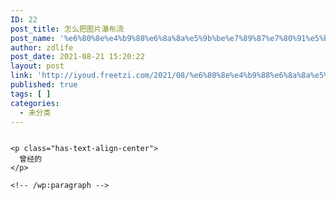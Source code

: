 ```yaml
---
ID: 22
post_title: 怎么把图片瀑布流
post_name: '%e6%80%8e%e4%b9%88%e6%8a%8a%e5%9b%be%e7%89%87%e7%80%91%e5%b8%83%e6%b5%81'
author: zdlife
post_date: 2021-08-21 15:20:22
layout: post
link: 'http://iyoud.freetzi.com/2021/08/%e6%80%8e%e4%b9%88%e6%8a%8a%e5%9b%be%e7%89%87%e7%80%91%e5%b8%83%e6%b5%81/'
published: true
tags: [ ]
categories:
  - 未分类
---
```

<!-- wp:cover {"url":"http://iyoud.freetzi.com/wp-content/uploads/2021/08/5e7dd4cd2212fd6d43a9497ca929dcb6-scaled.jpg","id":21} -->

<div class="wp-block-cover has-background-dim">
  <img class="wp-block-cover__image-background wp-image-21" alt="" src="http://iyoud.freetzi.com/wp-content/uploads/2021/08/5e7dd4cd2212fd6d43a9497ca929dcb6-scaled.jpg" data-object-fit="cover" /><div class="wp-block-cover__inner-container">
    <!-- wp:paragraph {"align":"center","placeholder":"编写标题…"} -->
    
    <p class="has-text-align-center">
      曾经的
    </p>
    
    <!-- /wp:paragraph -->
  </div>
</div>

<!-- /wp:cover -->